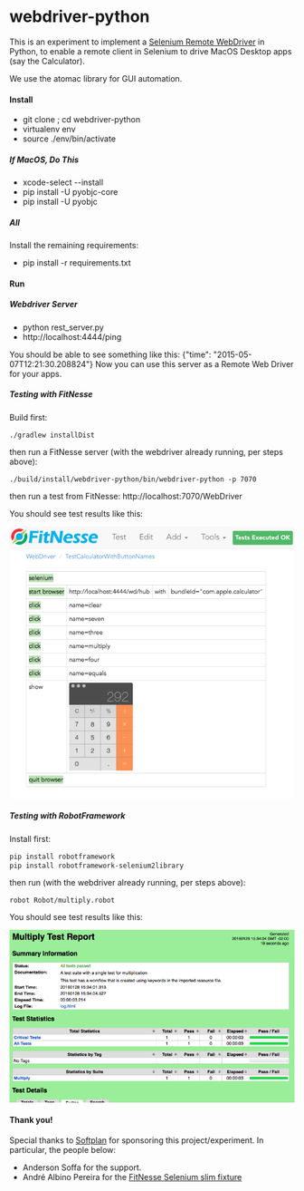 webdriver-python
================

This is an experiment to implement a [Selenium Remote WebDriver](https://code.google.com/p/selenium/wiki/JsonWireProtocol) in Python, to enable a remote
client in Selenium to drive MacOS Desktop apps (say the Calculator). 

We use the atomac library for GUI automation.


#### Install


* git clone <this repo>; cd webdriver-python
* virtualenv env
* source ./env/bin/activate

##### If MacOS, Do This
* xcode-select --install
* pip install -U pyobjc-core
* pip install -U pyobjc

##### All

Install the remaining requirements:

* pip install -r requirements.txt


#### Run

##### Webdriver Server
* python rest_server.py
* http://localhost:4444/ping

You should be able to see something like this: {"time": "2015-05-07T12:21:30.208824"}
Now you can use this server as a Remote Web Driver for your apps.

##### Testing with FitNesse
Build first:

```
./gradlew installDist
```

then run a FitNesse server (with the webdriver already running, per steps above):

```
./build/install/webdriver-python/bin/webdriver-python -p 7070
```

then run a test from FitNesse: http://localhost:7070/WebDriver

You should see test results like this:

![FitNesse - Calculator](fitnesse.png)

##### Testing with RobotFramework

Install first:

```
pip install robotframework
pip install robotframework-selenium2library
```

then run (with the webdriver already running, per steps above):

```
robot Robot/multiply.robot 

```
You should see test results like this:

![Robot - Calculator](robot.png)


#### Thank you!

Special thanks to [Softplan](http://www.softplan.con.br) for sponsoring this project/experiment. In particular, the people below:
  
  * Anderson Soffa for the support.
  * André Albino Pereira for the [FitNesse Selenium slim fixture](https://github.com/andreptb/fitnesse-selenium-slim)